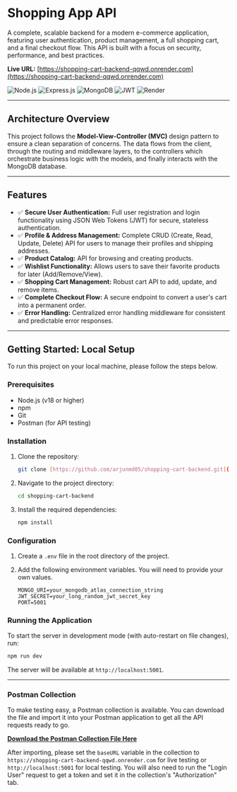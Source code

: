 # Shopping App API

A complete, scalable backend for a modern e-commerce application, featuring user authentication, product management, a full shopping cart, and a final checkout flow. This API is built with a focus on security, performance, and best practices.

**Live URL:** [https://shopping-cart-backend-qqwd.onrender.com](https://shopping-cart-backend-qqwd.onrender.com)

![Node.js](https://img.shields.io/badge/Node.js-339933?style=for-the-badge&logo=nodedotjs&logoColor=white)
![Express.js](https://img.shields.io/badge/Express.js-000000?style=for-the-badge&logo=express&logoColor=white)
![MongoDB](https://img.shields.io/badge/MongoDB-47A248?style=for-the-badge&logo=mongodb&logoColor=white)
![JWT](https://img.shields.io/badge/JWT-000000?style=for-the-badge&logo=jsonwebtokens&logoColor=white)
![Render](https://img.shields.io/badge/Render-46E3B7?style=for-the-badge&logo=render&logoColor=white)

---

## Architecture Overview

This project follows the **Model-View-Controller (MVC)** design pattern to ensure a clean separation of concerns. The data flows from the client, through the routing and middleware layers, to the controllers which orchestrate business logic with the models, and finally interacts with the MongoDB database.

---

## Features

- ✅ **Secure User Authentication:** Full user registration and login functionality using JSON Web Tokens (JWT) for secure, stateless authentication.
- ✅ **Profile & Address Management:** Complete CRUD (Create, Read, Update, Delete) API for users to manage their profiles and shipping addresses.
- ✅ **Product Catalog:** API for browsing and creating products.
- ✅ **Wishlist Functionality:** Allows users to save their favorite products for later (Add/Remove/View).
- ✅ **Shopping Cart Management:** Robust cart API to add, update, and remove items.
- ✅ **Complete Checkout Flow:** A secure endpoint to convert a user's cart into a permanent order.
- ✅ **Error Handling:** Centralized error handling middleware for consistent and predictable error responses.

---

## Getting Started: Local Setup

To run this project on your local machine, please follow the steps below.

### Prerequisites

- Node.js (v18 or higher)
- npm
- Git
- Postman (for API testing)

### Installation

1.  Clone the repository:
    ```sh
    git clone [https://github.com/arjunmd05/shopping-cart-backend.git](https://github.com/arjunmd05/shopping-cart-backend.git)
    ```
2.  Navigate to the project directory:
    ```sh
    cd shopping-cart-backend
    ```
3.  Install the required dependencies:
    ```sh
    npm install
    ```

### Configuration

1.  Create a `.env` file in the root directory of the project.
2.  Add the following environment variables. You will need to provide your own values.

    ```
    MONGO_URI=your_mongodb_atlas_connection_string
    JWT_SECRET=your_long_random_jwt_secret_key
    PORT=5001
    ```

### Running the Application

To start the server in development mode (with auto-restart on file changes), run:
```sh
npm run dev
```

The server will be available at `http://localhost:5001`.

---

### Postman Collection

To make testing easy, a Postman collection is available. You can download the file and import it into your Postman application to get all the API requests ready to go.

[**Download the Postman Collection File Here**](https://github.com/arjunmd05/shopping-cart-backend/blob/main/Shopping_Cart_API.postman_collection.json)

After importing, please set the `baseURL` variable in the collection to `https://shopping-cart-backend-qqwd.onrender.com` for live testing or `http://localhost:5001` for local testing. You will also need to run the "Login User" request to get a token and set it in the collection's "Authorization" tab.

